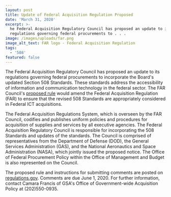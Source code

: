 ```yaml
---
layout: post
title: Update of Federal Acquisition Regulation Proposed
date: 'March 31, 2020'
excerpt: >-
  he Federal Acquisition Regulatory Council has proposed an update to its
  regulations governing federal procurements to . . .
image: /images/uploads/far.png
image_alt_text: FAR logo - Federal Acquisition Regulation
tags:
  - '508'
featured: false
---
```


The Federal Acquisition Regulatory Council has proposed an update to its regulations governing federal procurements to incorporate the Board's updated Section 508 Standards.
These standards address the accessibility of information and communication technology in the federal sector. The FAR Council's [proposed rule](https://www.federalregister.gov/d/2020-05867) would amend the Federal Acquisition Regulation (FAR) to ensure that the revised 508 Standards are appropriately considered in Federal ICT acquisitions.

The Federal Acquisition Regulations System, which is overseen by the FAR Council, codifies and publishes uniform policies and procedures for acquisition of supplies and services by all executive agencies. The Federal Acquisition Regulatory Council is responsible for incorporating the 508 Standards and updates of the standards. The Council is comprised of representatives from the Department of Defense (DOD), the General Services Administration (GAS), and the National Aeronautics and Space Administration (NASA), which jointly issued the proposed notice. The Office of Federal Procurement Policy within the Office of Management and Budget is also represented on the Council.

The proposed rule and instructions for submitting comments are posted on [regulations.gov](https://www.regulations.gov/document?D=DOD_FRDOC_0001-4811).
Comments are due June 1, 2020. For further information, contact Camara Francis of GSA's Office of Government-wide Acquisition Policy at (202)550-0935.
